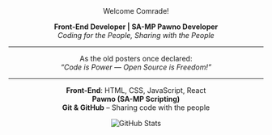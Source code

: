 <div align="center">
Welcome Comrade!

**Front-End Developer | SA-MP Pawno Developer**  
_Coding for the People, Sharing with the People_

---
As the old posters once declared:  
*“Code is Power — Open Source is Freedom!”*

---

  **Front-End**: HTML, CSS, JavaScript, React  
  **Pawno (SA-MP Scripting)**  
  **Git & GitHub** – Sharing code with the people  


![GitHub Stats](https://github-readme-stats.vercel.app/api?username=atskureli1&show_icons=true&theme=radical)

</div>

